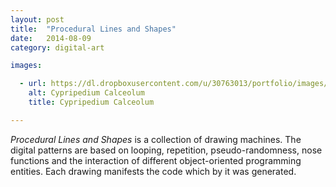 ```yaml
---
layout: post
title:  "Procedural Lines and Shapes"
date:   2014-08-09
category: digital-art

images:

  - url: https://dl.dropboxusercontent.com/u/30763013/portfolio/images/digital%20art/Procedural-lines-and-shapes/screenshot-1.png
    alt: Cypripedium Calceolum
    title: Cypripedium Calceolum

---
```

_Procedural Lines and Shapes_ is a collection of drawing machines. The digital patterns are based on looping, repetition, pseudo-randomness, nose functions and the interaction of different object-oriented programming entities. Each drawing manifests the code which by it was generated.